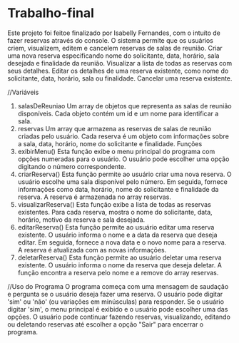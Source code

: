 # Trabalho-final
Este projeto foi feitoe finalizado por Isabelly Fernandes, com o intuíto de fazer reservas através do console.
O sistema  permite que os usuários criem, visualizem, editem e cancelem
reservas de salas de reunião. Criar uma nova reserva especificando nome do solicitante, data, horário,
sala desejada e finalidade da reunião.
Visualizar a lista de todas as reservas com seus detalhes.
Editar os detalhes de uma reserva existente, como nome do solicitante,
data, horário, sala ou finalidade.
Cancelar uma reserva existente.

//Variáveis
1. salasDeReuniao
Um array de objetos que representa as salas de reunião disponíveis.
Cada objeto contém um id e um nome para identificar a sala.
2. reservas
Um array que armazena as reservas de salas de reunião criadas pelo usuário.
Cada reserva é um objeto com informações sobre a sala, data, horário, nome do solicitante e finalidade.
Funções
1. exibirMenu()
Esta função exibe o menu principal do programa com opções numeradas para o usuário.
O usuário pode escolher uma opção digitando o número correspondente.
2. criarReserva()
Esta função permite ao usuário criar uma nova reserva.
O usuário escolhe uma sala disponível pelo número.
Em seguida, fornece informações como data, horário, nome do solicitante e finalidade da reserva.
A reserva é armazenada no array reservas.
3. visualizarReserva()
Esta função exibe a lista de todas as reservas existentes.
Para cada reserva, mostra o nome do solicitante, data, horário, motivo da reserva e sala desejada.
4. editarReserva()
Esta função permite ao usuário editar uma reserva existente.
O usuário informa o nome e a data da reserva que deseja editar.
Em seguida, fornece a nova data e o novo nome para a reserva.
A reserva é atualizada com as novas informações.
5. deletarReserva()
Esta função permite ao usuário deletar uma reserva existente.
O usuário informa o nome da reserva que deseja deletar.
A função encontra a reserva pelo nome e a remove do array reservas.

//Uso do Programa
O programa começa com uma mensagem de saudação e pergunta se o usuário deseja fazer uma reserva.
O usuário pode digitar 'sim' ou 'não' (ou variações em minúsculas) para responder.
Se o usuário digitar 'sim', o menu principal é exibido e o usuário pode escolher uma das opções.
O usuário pode continuar fazendo reservas, visualizando, editando ou deletando reservas até escolher a opção "Sair" para encerrar o programa.
